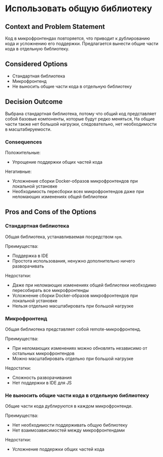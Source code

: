 # Использовать общую библиотеку

## Context and Problem Statement

Код в микрофронтендах повторяется, что приводит к дублированию кода и усложнению его поддержки. Предлагается вынести
общие части кода в отдельную библиотеку.

## Considered Options

* Стандартная библиотека
* Микрофронтенд
* Не выносить общие части кода в отдельную библиотеку

## Decision Outcome

Выбрана стандартная библиотека, потому что общий код представляет собой базовые компоненты, которые будут
редко меняться, На общие части также нет большой нагрузки, следовательно, нет необходимости в масштабируемости.

### Consequences

Положительные:

* Упрощение поддержки общих частей кода

Негативные:

* Усложнение сборки Docker-образов микрофронтендов при локальной установке
* Необходимость пересборки всех микрофронтендов даже при неломающих изменениях общей библиотеки

## Pros and Cons of the Options

### Стандартная библиотека

Общая библиотека, устанавливаемая посредством `npm`.

Преимущества:

* Поддержка в IDE
* Простота использования, ненужно дополнительно ничего разворачивать

Недостатки:

* Даже при неломающих изменениях общей библиотеки необходимо пересобирать все микрофронтенды
* Усложнение сборки Docker-образов микрофронтендов при локальной установке
* Нельзя отдельно масштабировать при большой нагрузке

### Микрофронтенд

Общая библиотека представляет собой remote-микрофронтенд.

Преимущества:

* При неломающих изменениях можно обновлять независимо от остальных микрофронтендов
* Можно масштабировать отдельно при большой нагрузке

Недостатки:

* Сложность разворачивания
* Нет поддержки в IDE для JS

### Не выносить общие части кода в отдельную библиотеку

Общие части кода дублируются в каждом микрофронтенде.

Преимущества:

* Нет необходимости поддерживать общую библиотеку
* Нет взаимозависимостей между микрофронтендами

Недостатки:

* Усложнение поддержки общих частей кода
